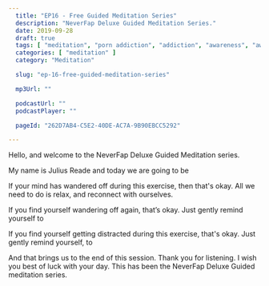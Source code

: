 ```yaml
---
  title: "EP16 - Free Guided Meditation Series"
  description: "NeverFap Deluxe Guided Meditation Series."
  date: 2019-09-28
  draft: true
  tags: [ "meditation", "porn addiction", "addiction", "awareness", "awareness exercises", "perspective", "nofap", "neverfap", "neverfap deluxe" ]
  categories: [ "meditation" ]
  category: "Meditation"

  slug: "ep-16-free-guided-meditation-series"

  mp3Url: ""

  podcastUrl: ""
  podcastPlayer: ""

  pageId: "262D7AB4-C5E2-40DE-AC7A-9B90EBCC5292"

---
```


<!-- relaxed -->

Hello, and welcome to the NeverFap Deluxe Guided Meditation series.

My name is Julius Reade and today we are going to be


If your mind has wandered off during this exercise, then that's okay. All we need to do is relax, and reconnect with ourselves.


If you find yourself wandering off again, that’s okay. Just gently remind yourself to


If you find yourself getting distracted during this exercise, that's okay. Just gently remind yourself, to


And that brings us to the end of this session. Thank you for listening. I wish you best of luck with your day. This has been the NeverFap Deluxe Guided meditation series.
